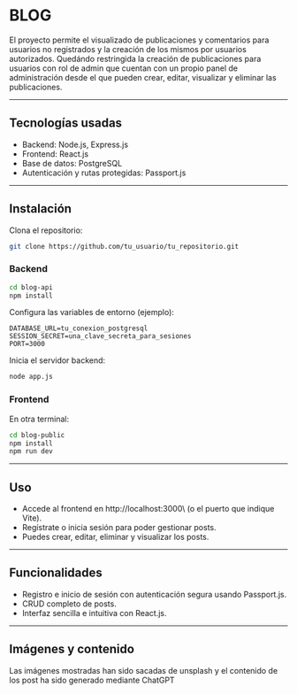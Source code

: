 # BLOG

El proyecto permite el visualizado de publicaciones y comentarios para usuarios no registrados y la creación de los mismos por usuarios autorizados. Quedándo restringida la creación de publicaciones para usuarios con rol de admin que cuentan con un propio panel de administración desde el que pueden crear, editar, visualizar y eliminar las publicaciones.  


---

## Tecnologías usadas

- Backend: Node.js, Express.js  
- Frontend: React.js  
- Base de datos: PostgreSQL  
- Autenticación y rutas protegidas: Passport.js  

---

## Instalación

Clona el repositorio:

```bash
git clone https://github.com/tu_usuario/tu_repositorio.git
```

### Backend

```bash
cd blog-api
npm install
```

Configura las variables de entorno (ejemplo):

```env
DATABASE_URL=tu_conexion_postgresql
SESSION_SECRET=una_clave_secreta_para_sesiones
PORT=3000
```

Inicia el servidor backend:

```bash
node app.js
```

### Frontend

En otra terminal:

```bash
cd blog-public
npm install
npm run dev
```

---

## Uso

- Accede al frontend en http://localhost:3000\ (o el puerto que indique Vite).  
- Regístrate o inicia sesión para poder gestionar posts.  
- Puedes crear, editar, eliminar y visualizar los posts.

---

## Funcionalidades

- Registro e inicio de sesión con autenticación segura usando Passport.js.  
- CRUD completo de posts.  
- Interfaz sencilla e intuitiva con React.js.

---

## Imágenes y contenido

Las imágenes mostradas han sido sacadas de unsplash y el contenido de los post ha sido generado mediante ChatGPT

